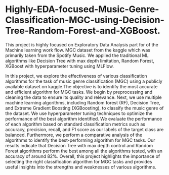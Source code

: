 # Highly-EDA-focused-Music-Genre-Classification-MGC-using-Decision-Tree-Random-Forest-and-XGBoost.

This project is highly focused on Exploratory Data Analysis part for of the Machine learning work flow. MGC dataset from the kaggle which was primarily taken from the Spotify Music. We applied the traditional ML algorithms like Decision Tree with max depth limitation, Random Forest, XGBoost with hyperparameter tuning using MLFlow.

In this project, we explore the effectiveness of various classification algorithms for the task of music genre classification (MGC) using a publicly available dataset on kaggle.The objective is to identify the most accurate and efficient algorithm for MGC tasks. We begin by preprocessing and cleaning the data to ensure its quality and relevance. Next, we use multiple machine learning algorithms, including Random forest (RF), Decision Tree, and Extreme Gradient Boosting (XGBoosting), to classify the music genre of the dataset. We use hyperparameter tuning techniques to optimize the performance of the best algorithm identified. We evaluate the performance of each algorithm based on standard classification metrics such as accuracy, precision, recall, and F1 score as our labels of the target class are balanced. Furthermore, we perform a comparative analysis of the algorithms to identify the best-performing algorithm for MGC tasks. Our results indicate that Decision Tree with max depth control and Random Forest algorithms perform the best among all the algorithms tested, with an accuracy of around 82%. Overall, this project highlights the importance of selecting the right classification algorithm for MGC tasks and provides useful insights into the strengths and weaknesses of various algorithms.
